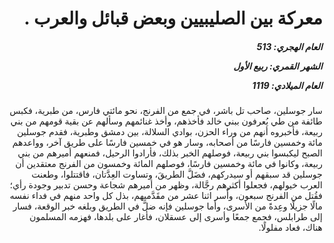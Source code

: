 <h1 dir="rtl">معركة بين الصليبيين وبعض قبائل والعرب
  .</h1>

<h5 dir="rtl">العام الهجري:  513

الشهر القمري: ربيع الأول

العام الميلادي: 1119</h5>

<p dir="rtl">سار جوسلين، صاحب تل باشر، في جمع من الفرنج، نحو مائتي فارس، من طبرية، فكبس طائفة من طي يُعرفون ببني خالد فأخذهم، وأخذ غنائمهم وسألهم عن بقية قومهم من بني ربيعة، فأخبروه أنهم من وراء الحزن، بوادي السلالة، بين دمشق وطبرية، فقدم جوسلين مائة وخمسين فارسًا من أصحابه، وسار هو في خمسين فارسًا على طريق آخر، وواعدهم الصبح ليكبسوا بني ربيعة، فوصلهم الخبر بذلك، فأرادوا الرحيل، فمنعهم أميرهم من بني ربيعة، وكانوا في مائة وخمسين فارسًا، فوصلهم المائة وخمسون من الفرنج معتقدين أن جوسلين قد سبقهم أو سيدركهم، فضَلَّ الطريقَ، وتساوت العِدَّتان، فاقتتلوا، وطعنت العرب خيولهم، فجعلوا أكثرهم رجَّالة، وظهر من أميرهم شجاعة وحسن تدبير وجودة رأي؛ فقُتل من الفرنج سبعون، وأُسر اثنا عشر من مقَدَّميهم، بذل كل واحد منهم في فداء نفسه مالًا جزيلًا وعِدةً من الأسرى، وأما جوسلين فإنه ضلَّ في الطريق وبلغه خبر الوقعة، فسار إلى طرابلس، فجمع جمعًا وأسرى إلى عسقلان، فأغار على بلدها، فهزمه المسلمون هناك، فعاد مفلولًا.</p></br>
